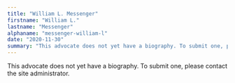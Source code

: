```yaml
---
title: "William L. Messenger"
firstname: "William L."
lastname: "Messenger"
alphaname: "messenger-william-l"
date: "2020-11-30"
summary: "This advocate does not yet have a biography. To submit one, please contact the site administrator."
---
```

This advocate does not yet have a biography. To submit one, please contact the site administrator.

